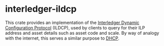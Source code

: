 # interledger-ildcp

This crate provides an implementation of the [Interledger Dynamic
Configuration Protocol](https://interledger.org/rfcs/0031-dynamic-configuration-protocol/)
(ILDCP), used by clients to query for their ILP address
and asset details such as asset code and scale.
By way of analogy with the internet, this serves a similar purpose to [DHCP](https://en.wikipedia.org/wiki/Dynamic_Host_Configuration_Protocol).
